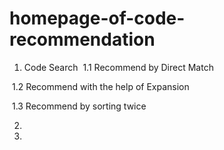 # homepage-of-code-recommendation
1. Code Search
  1.1 Recommend by Direct Match



  1.2 Recommend with the help of Expansion


  1.3 Recommend by sorting twice

2.




3.

